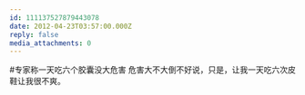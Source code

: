 ```yaml
---
id: 111137527879443078
date: 2012-04-23T03:57:00.000Z
reply: false
media_attachments: 0
---
```


#专家称一天吃六个胶囊没大危害 危害大不大倒不好说，只是，让我一天吃六次皮鞋让我很不爽。 ​​​​

